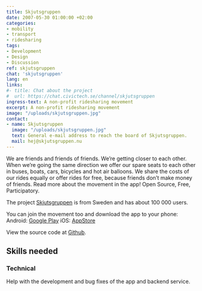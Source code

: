 ```yaml
---
title: Skjutsgruppen
date: 2007-05-30 01:00:00 +02:00
categories:
- mobility
- transport
- ridesharing
tags:
- Development
- Design
- Discussion
ref: skjutsgruppen
chat: 'skjutsgruppen'
lang: en
links:
#- title: Chat about the project
#  url: https://chat.civictech.se/channel/skjutsgruppen
ingress-text: A non-profit ridesharing movement
excerpt: A non-profit ridesharing movement
image: "/uploads/skjutsgruppen.jpg"
contact:
- name: Skjutsgruppen
  image: "/uploads/skjutsgruppen.jpg"
  text: General e-mail address to reach the board of Skjutsgruppen.
  mail: hej@skjutsgruppen.nu
---
```

We are friends and friends of friends. We’re getting closer to each other. When we’re going the same direction we offer our spare seats to each other in buses, boats, cars, bicycles and hot air balloons. We share the costs of our rides equally or offer rides for free, because friends don’t make money of friends. Read more about the movement in the app! Open Source, Free, Participatory.

The project <a href="https://skjutsgruppen.nu/">Skjutsgruppen</a> is from Sweden and has about 100 000 users.

You can join the movement too and download the app to your phone:
Android: <a href="https://play.google.com/store/apps/details?id=nu.skjutsgruppen.skjutsgruppen">Google Play</a>
iOS: <a href="https://itunes.apple.com/us/app/ideella-r%C3%B6relsen-skjutsgruppen/id1370886185?mt=8">AppStore</a>

View the source code at <a href="https://github.com/skjutsgruppen">Github</a>.

## Skills needed

### Technical
Help with the development and bug fixes of the app and backend service.
